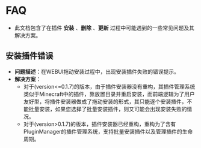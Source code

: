 # FAQ

- 此文档包含了在插件 **安装** 、**删除** 、**更新** 过程中可能遇到的一些常见问题及其解决方案。

## 安装插件错误
- **问题描述**：在WEBUI拖动安装过程中，出现安装插件失败的错误提示。
- **解决方案**：
    - 对于(version<=0.1.7)的版本，由于插件安装器没有重构，其插件管理系统类似于Minecraft中的插件，靠放置目录并重启安装，而前端逻辑为了用户友好型，将插件安装器做成了拖动安装的形式，其只能逐个安装插件，不能批量安装，如果您选择了批量安装插件，则又可能会出现安装失败的情况。
    - 对于(version>0.1.7)的版本，插件安装器已经重构，重构为了含有PluginManager的插件管理系统，支持批量安装插件以及管理插件的生命周期。
